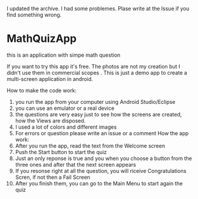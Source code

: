 I updated the archive. I had some problemes. Plase write at the Issue if you find something wrong.


# MathQuizApp
this is an application with  simpe math question 


If you want to try this app it's free. The photos are not my creation but I didn't use them in commercial scopes .
This is just a demo app to create a multi-screen application in android.

How to make the code work:
1. you run the app from your computer using  Android Studio/Eclipse 
2. you can use an emulator or a real device
3. the questions are very easy just to see how the screens are created, how the Views are disposed.
4. I used a lot of colors and different images
5. For errors or question please write an issue or a comment
How the app work:
6. After you run the app, read the text from the Welcome screen
7. Push the Start button to start the quiz
8. Just an only reponse is true and you when you choose a button from the three ones and after that  the next screen appears 
9. If you resonse right at all the question, you will riceive  Congratulations Scren, if not then a Fail Screen
10. After you finish them, you can go to the Main Menu to start again the quiz
